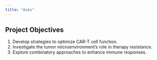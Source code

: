 ```yaml
---
title: "Aims"
---
```


## Project Objectives  
1. Develop strategies to optimize CAR-T cell function.  
2. Investigate the tumor microenvironment’s role in therapy resistance.  
3. Explore combinatory approaches to enhance immune responses. 
